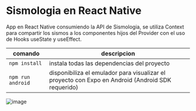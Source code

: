 # Sismologia en React Native

App en React Native consumiendo la API de Sismologia, se utiliza Context para compartir los sismos a los componentes hijos del Provider con el uso de Hooks useState y useEffect.

| comando | descripcion |
|---------|-------------|
|`npm install` | instala todas las dependencias del proyecto |
|`npm run android` | disponibiliza el emulador para visualizar el proyecto con Expo en Android (Android SDK requerido) |

![image](https://github.com/Nandem1/sismologia-react-native/assets/103139553/180b151f-c190-40cc-8dad-1a7e83df0105)
